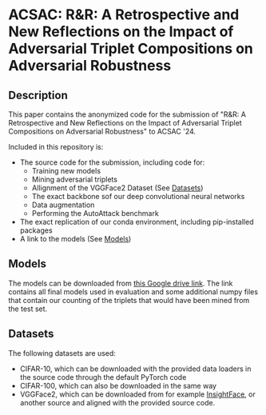# ACSAC: R&R: A Retrospective and New Reflections on the Impact of Adversarial Triplet Compositions on Adversarial Robustness

## Description

This paper contains the anonymized code for the submission of "R&R: A Retrospective and New Reflections on the Impact of Adversarial Triplet Compositions on Adversarial Robustness" to ACSAC '24.

Included in this repository is:

* The source code for the submission, including code for:
    * Training new models
    * Mining adversarial triplets
    * Allignment of the VGGFace2 Dataset (See [Datasets](#datasets))
    * The exact backbone sof our deep convolutional neural networks
    * Data augmentation
    * Performing the AutoAttack benchmark
* The exact replication of our conda environment, including pip-installed packages
* A link to the models (See [Models](#models))

## Models

The models can be downloaded from [this Google drive link](https://drive.google.com/drive/folders/1pYDN1uivFi9-CgbFypM11MRge8X9dna0?usp=sharing). The link contains all final models used in evaluation and some additional numpy files that contain our counting of the triplets that would have been mined from the test set.

## Datasets

The following datasets are used:

* CIFAR-10, which can be downloaded with the provided data loaders in the source code through the default PyTorch code
* CIFAR-100, which can also be downloaded in the same way
* VGGFace2, which can be downloaded from for example [InsightFace](https://github.com/deepinsight/insightface/tree/master/recognition/_datasets_), or another source and aligned with the provided source code.
